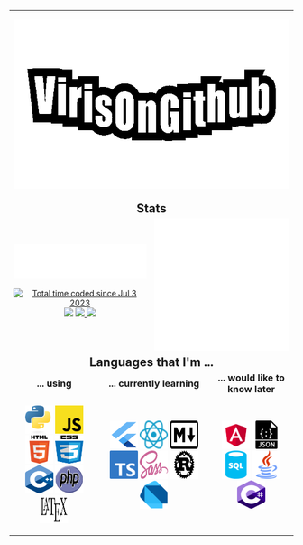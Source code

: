 <table>
    <tr>
        <td colspan=6>
            <p align=center><img height="300px" src="./vog.gif" /></p>
        </td>
    </tr>
    <tr>
        <td colspan=6>
            <h2 align=center style="margin: auto">Stats</h2>
        </td>
    </tr>
    <tr>
        <td colspan=3>
            <img src="./languages.svg" />
            <p align=center>
                <a href="https://wakatime.com/@b72ca6a4-e042-401d-8f2e-b404eaf1c6e5">
                    <img src="https://wakatime.com/badge/user/b72ca6a4-e042-401d-8f2e-b404eaf1c6e5.svg" alt="Total time coded since Jul 3 2023"/>
                </a>
                    <img src="https://img.shields.io/badge/Discord-@Viris__-informational?logo=discord&logoColor=white" />
                <a href="virisongithub.github.io">
                    <img src="https://img.shields.io/badge/Website-VirisOnGithub-informational?logo=vite&logoColor=white">
                </a>
                <a href="https://virisongithub.github.io">
                    <img src="https://img.shields.io/badge/LinkedIn-VirisOnGithub-informational?logo=linkedin&logoColor=white">
                </a>
            </p>
        </td>
        <td colspan=3><img src="./metrics.svg" /></td>
    </tr>
    <tr>
        <td colspan=6>
            <h2 align=center style="margin: auto">Languages that I'm ...</h2>
        </td>
    </tr>
    <tr>
        <td colspan=2>
            <h3 align=center style="margin: auto">... using</h3>
        </td>
        <td colspan=2>
            <h3 align=center style="margin: auto">... currently learning</h3>
        </td>
        <td colspan=2>
            <h3 align=center style="margin: auto">... would like to know later</h3>
        </td>
    </tr>
    <tr>
        <td colspan=2>
            <p align=center>
                <img width=50px height=50px src="./py.svg" />
                <img width=50px height=50px src="./js.svg" />
                <img width=50px height=50px src="./html.svg" />
                <img width=50px height=50px src="./css.svg" />
                <img width=50px height=50px src="./cpp.svg" />
                <img width=50px height=50px src="./php.svg" />
                <img width=50px height=50px src="./latex.svg" />
            </p>
        </td>
        <td colspan=2>
            <p align=center>
                <img width=50px height=50px src="./flutter.svg" />
                <img width=50px height=50px src="./react.svg" />
                <img width=50px height=50px src="./md.svg" />
                <img width=50px height=50px src="./ts.svg" />
                <img width=50px height=50px src="./sass.svg" />
                <img width=50px height=50px src="./rust.svg" />
                <img width=50px height=50px src="./dart.svg" />
            </p>
        </td>
        <td colspan=2>
            <p align=center>
                <img width=50px height=50px src="./angular.svg" />
                <img width=50px height=50px src="./json.svg" />
                <img width=50px height=50px src="./sql.svg" />
                <img width=50px height=50px src="./java.svg" />
                <img width=50px height=50px src="./csharp.svg" />
            </p>
        </td>
    </tr>
</table>
